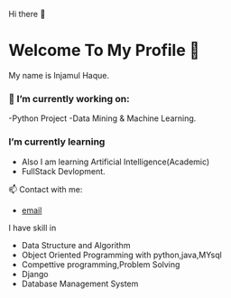 Hi there 👋  <br/>
# Welcome To My Profile 👋

My name is Injamul Haque.
### 🔭 I’m currently working on:
 -Python Project
 -Data Mining & Machine Learning. 
  
 ### I’m currently learning
- Also I am learning Artificial Intelligence(Academic)
- FullStack Devlopment.

📫 Contact with me:
  - [email](injamulhaque9117@gmail.com)

 
I have skill in
- Data Structure and Algorithm
- Object Oriented Programming with python,java,MYsql
- Compettive programming,Problem Solving
- Django
- Database Management System

<!--
**injamul3798/injamul3798** is a ✨ _special_ ✨ repository because its `README.md` (this file) appears on your GitHub profile.

Here are some ideas to get you started:

- 🔭 I’m currently working on Object Oriented Programming
- 🌱 I’m currently learning Database management System
- 👯 I’m looking to collaborate on some project based on OOP
- 🤔 I’m looking for help with ...
- 💬 Ask me about ...
- 📫 How to reach me: injamul15-3798@diu.edu.bd
- 😄 Pronouns: ...
- ⚡ Fun fact: ...
-->
